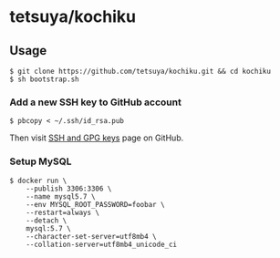 # tetsuya/kochiku

## Usage

```
$ git clone https://github.com/tetsuya/kochiku.git && cd kochiku
$ sh bootstrap.sh
```

### Add a new SSH key to GitHub account

```
$ pbcopy < ~/.ssh/id_rsa.pub
```

Then visit [SSH and GPG keys](https://github.com/settings/keys) page on GitHub.

### Setup MySQL

```
$ docker run \
    --publish 3306:3306 \
    --name mysql5.7 \
    --env MYSQL_ROOT_PASSWORD=foobar \
    --restart=always \
    --detach \
    mysql:5.7 \
    --character-set-server=utf8mb4 \
    --collation-server=utf8mb4_unicode_ci
```